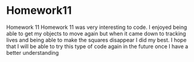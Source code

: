 # Homework11
Homework 11
Homework 11 was very interesting to code. I enjoyed being able to get my objects to move again but when it came down to 
tracking lives and being able to make the squares disappear I did my best. I hope that I will be able to try this type of
code again in the future once I have a better understanding